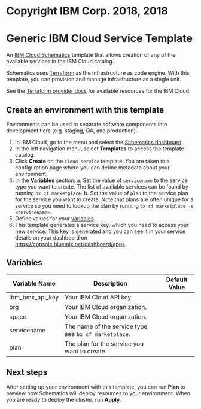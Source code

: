 # Copyright IBM Corp. 2018, 2018
# Generic IBM Cloud Service Template

An [IBM Cloud Schematics](https://console.bluemix.net/docs/services/schematics/index.html) template that allows creation of any of the available services in the IBM Cloud catalog.

Schematics uses [Terraform](https://www.terraform.io/) as the infrastructure as code engine. With this template, you can provision and manage infrastructure as a single unit.

See the [Terraform provider docs](https://ibm-bluemix.github.io/tf-ibm-docs/) for available resources for the IBM Cloud.

## Create an environment with this template

Environments can be used to separate software components into development tiers (e.g. staging, QA, and production).

1. In IBM Cloud, go to the menu and select the [Schematics dashboard](https://console.bluemix.net/schematics).
2. In the left navigation menu, select **Templates** to access the template catalog.
3. Click **Create** on the `cloud-service` template. You are taken to a configuration page where you can define metadata about your environment.
4. In the **Variables** section:
  a. Set the value of `servicename` to the service type you want to create. The list of available services can be found by running `bx cf marketplace`.
  b. Set the value of `plan` to the service plan for the service you want to create. Note that plans are often unique for a service so you need to lookup the plan by running `bx cf marketplace -s <servicename>`.
5. Define values for your [variables](#variables).
6. This template generates a service key, which you need to access your new service. This key is generated and you can see it in your service details on your dashboard on https://console.bluemix.net/dashboard/apps.
## Variables

|Variable Name|Description|Default Value|
|-------------|-----------|-------------|
|ibm_bmx_api_key|Your IBM Cloud API key.| |
|org|Your IBM Cloud organization.||
|space|Your IBM Cloud organization.||
|servicename|The name of the service type, see `bx cf marketplace`.||
|plan|The plan for the service you want to create.||

## Next steps

After setting up your environment with this template, you can run **Plan** to preview how Schematics will deploy resources to your environment. When you are ready to deploy the cluster, run **Apply**.
